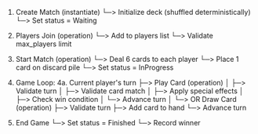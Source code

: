 1. Create Match (instantiate)
   └─> Initialize deck (shuffled deterministically)
   └─> Set status = Waiting

2. Players Join (operation)
   └─> Add to players list
   └─> Validate max_players limit

3. Start Match (operation)
   └─> Deal 6 cards to each player
   └─> Place 1 card on discard pile
   └─> Set status = InProgress

4. Game Loop:
   4a. Current player's turn
   ├─> Play Card (operation)
   │ ├─> Validate turn
   │ ├─> Validate card match
   │ ├─> Apply special effects
   │ ├─> Check win condition
   │ └─> Advance turn
   │
   └─> OR Draw Card (operation)
   ├─> Validate turn
   ├─> Add card to hand
   └─> Advance turn

5. End Game
   └─> Set status = Finished
   └─> Record winner
